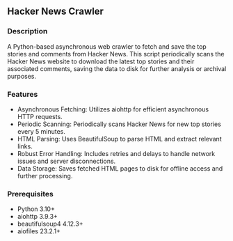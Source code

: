## Hacker News Crawler

### Description

A Python-based asynchronous web crawler to fetch and save the top stories and comments from Hacker News. This script periodically scans the Hacker News website to download the latest top stories and their associated comments, saving the data to disk for further analysis or archival purposes.

### Features
- Asynchronous Fetching: Utilizes aiohttp for efficient asynchronous HTTP requests.
- Periodic Scanning: Periodically scans Hacker News for new top stories every 5 minutes.
- HTML Parsing: Uses BeautifulSoup to parse HTML and extract relevant links.
- Robust Error Handling: Includes retries and delays to handle network issues and server disconnections.
- Data Storage: Saves fetched HTML pages to disk for offline access and further processing.

### Prerequisites

- Python 3.10+
- aiohttp 3.9.3+
- beautifulsoup4 4.12.3+
- aiofiles 23.2.1+